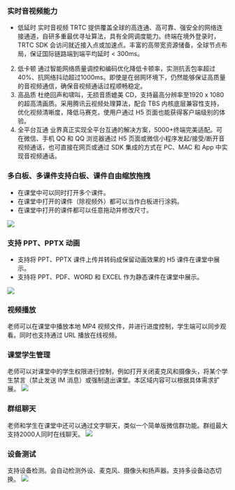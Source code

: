 ###  **实时音视频能力**      
 - 低延时
 实时音视频 TRTC 提供覆盖全球的高连通、高可靠、强安全的网络连接通道，自研多重最优寻址算法，具有全网调度能力。终端在境外登录时，TRTC SDK 会访问就近接入点或加速点。丰富的高带宽资源储备，全球节点布局，保证国际链路端到端平均延时 < 300ms。 
 2. 低卡顿
通过智能网络质量调控和编码优化降低卡顿率，实测抗丢包率超过40%、抗网络抖动超过1000ms。即使是在弱网环境下，仍然能够保证高质量的音视频通信，确保音视频通话过程顺畅稳定。
 3. 高品质
杜绝回声和啸叫，无损音质媲美 CD，支持最高分辨率至1920 x 1080的超高清画质。采用腾讯云视频处理算法，配合 TBS 内核底层兼容性支持，优化视频清晰度，降低马赛克，使用户通过 H5 页面也能获得客户端级别的体验。
 4. 全平台互通
业界真正实现全平台互通的解决方案，5000+终端完美适配。可在微信、手机 QQ 和 QQ 浏览器通过 H5 页面或微信小程序发起/接受/断开音视频通话，也可直接在网页或通过 SDK 集成的方式在 PC、MAC 和 App 中实现音视频通话。

### **多白板、多课件支持白板、课件自由缩放拖拽**
 - 在课堂中可以同时打开多个课件。
 - 在课堂中打开的课件（除视频外）都可以当作白板进行涂鸦。 
 - 在课堂中打开的课件都可以任意拖动并修改尺寸。
 
![](https://main.qcloudimg.com/raw/c36d98662370a52275f25f8fe7ec43b4.gif)
 
### **支持 PPT、PPTX 动画**       
 -  支持将 PPT、PPTX 课件上传并转码成保留动画效果的 H5 课件在课堂中展示。
 - 支持将 PPT、PDF、WORD 和 EXCEL 作为静态课件在课堂中展示。

![](https://main.qcloudimg.com/raw/9b7322f662a9fd22e8f0d042fd30c1d1.gif)

###  **视频播放**    
老师可以在课堂中播放本地 MP4 视频文件，并进行进度控制，学生端可以同步观看。同时也支持通过 URL 播放在线视频。
 
###  **课堂学生管理**   
老师可以对课堂中的学生权限进行控制，例如打开关闭麦克风和摄像头，将某个学生禁言（禁止发送 IM 消息）或强制退出课堂。本区域内容可以根据具体需求扩展。
![](https://main.qcloudimg.com/raw/7a198380117363ac913ce8a76e96257b.png)

### **群组聊天**      
老师和学生在课堂中还可以通过文字聊天，类似一个简单版微信群功能。群组最大支持2000人同时在线聊天。
![](https://main.qcloudimg.com/raw/40a67361600350085d6808201df93c3e.gif)

### **设备测试**       
支持设备检测。会自动检测外设、麦克风、摄像头和扬声器。支持多设备动态切换。
 ![](https://main.qcloudimg.com/raw/8203e127fbd442c9cb9c9e3f313b4b2f.png)


